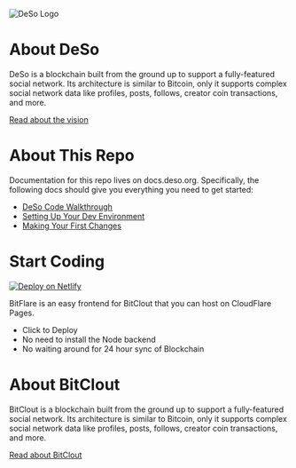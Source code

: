 ![DeSo Logo](src/assets/diamond/camelcase_logo.svg)

# About DeSo
DeSo is a blockchain built from the ground up to support a fully-featured
social network. Its architecture is similar to Bitcoin, only it supports complex
social network data like profiles, posts, follows, creator coin transactions, and
more.

[Read about the vision](https://docs.deso.org/#the-ultimate-vision)

# About This Repo
Documentation for this repo lives on docs.deso.org. Specifically, the following
docs should give you everything you need to get started:
* [DeSo Code Walkthrough](https://docs.deso.org/code/walkthrough)
* [Setting Up Your Dev Environment](https://docs.deso.org/code/dev-setup)
* [Making Your First Changes](https://docs.deso.org/code/making-your-first-changes)

# Start Coding

[![Deploy on Netlify](https://www.netlify.com/img/deploy/button.svg)](https://app.netlify.com/start/deploy?repository=https://github.com/jsonpreet/diamond-frontend)

BitFlare is an easy frontend for BitClout that you can host on CloudFlare Pages.

* Click to Deploy
* No need to install the Node backend
* No waiting around for 24 hour sync of Blockchain


# About BitClout
BitClout is a blockchain built from the ground up to support a fully-featured
social network. Its architecture is similar to Bitcoin, only it supports complex
social network data like profiles, posts, follows, creator coin transactions, and
more.

[Read about BitClout](https://docs.bitclout.com/)

